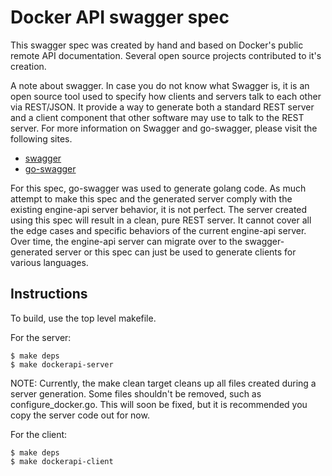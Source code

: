 # Docker API swagger spec

This swagger spec was created by hand and based on Docker's public remote API documentation.  Several open source projects contributed to it's creation.

A note about swagger.  In case you do not know what Swagger is, it is an open source tool used to specify how clients and servers talk to each other via REST/JSON.  It provide a way to generate both a standard REST server and a client component that other software may use to talk to the REST server.  For more information on Swagger and go-swagger, please visit the following sites.

- [swagger](http://swagger.io/)
- [go-swagger](https://goswagger.io/)

For this spec, go-swagger was used to generate golang code.  As much attempt to make this spec and the generated server comply with the existing engine-api server behavior, it is not perfect.  The server created using this spec will result in a clean, pure REST server.  It cannot cover all the edge cases and specific behaviors of the current engine-api server.  Over time, the engine-api server can migrate over to the swagger-generated server or this spec can just be used to generate clients for various languages.

## Instructions

To build, use the top level makefile.

For the server:
```
$ make deps
$ make dockerapi-server
```
NOTE:  Currently, the make clean target cleans up all files created during a server generation.  Some files shouldn't be removed, such as configure_docker.go.  This will soon be fixed, but it is recommended you copy the server code out for now.

For the client:
```
$ make deps
$ make dockerapi-client
```